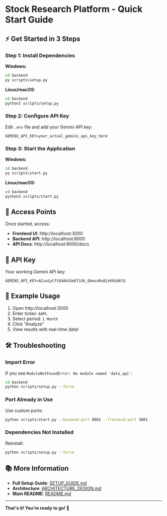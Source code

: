 # Stock Research Platform - Quick Start Guide

## ⚡ Get Started in 3 Steps

### Step 1: Install Dependencies

**Windows:**
```cmd
cd backend
py scripts\setup.py
```

**Linux/macOS:**
```bash
cd backend
python3 scripts/setup.py
```

### Step 2: Configure API Key

Edit `.env` file and add your Gemini API key:
```env
GEMINI_API_KEY=your_actual_gemini_api_key_here
```

### Step 3: Start the Application

**Windows:**
```cmd
cd backend
py scripts\start.py
```

**Linux/macOS:**
```bash
cd backend
python3 scripts/start.py
```

## 🎯 Access Points

Once started, access:
- **Frontend UI**: http://localhost:3000
- **Backend API**: http://localhost:8000
- **API Docs**: http://localhost:8000/docs

## 🔑 API Key

Your working Gemini API key:
```
GEMINI_API_KEY=AIzaSyCftQ4AkSSmEf1Uk_QkmzoRo82zKhGd6lQ
```

## 📝 Example Usage

1. Open http://localhost:3000
2. Enter ticker: `AAPL`
3. Select period: `1 Month`
4. Click "Analyze"
5. View results with real-time data!

## 🛠️ Troubleshooting

### Import Error
If you see `ModuleNotFoundError: No module named 'data_api'`:
```bash
cd backend
python scripts/setup.py --force
```

### Port Already in Use
Use custom ports:
```bash
python scripts/start.py --backend-port 8001 --frontend-port 3001
```

### Dependencies Not Installed
Reinstall:
```bash
python scripts/setup.py --force
```

## 📚 More Information

- **Full Setup Guide**: [SETUP_GUIDE.md](SETUP_GUIDE.md)
- **Architecture**: [ARCHITECTURE_DESIGN.md](ARCHITECTURE_DESIGN.md)
- **Main README**: [README.md](README.md)

---

**That's it! You're ready to go! 🚀**

